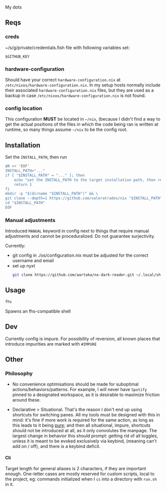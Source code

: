 My dots

## Reqs
### creds
~/s/g/private/credentials.fish file with following variables set:
```fish
$GITHUB_KEY
```

### hardware-configuration
Should have your correct `hardware-configuration.nix` at `/etc/nixos/hardware-configuration.nix`. In my setup hosts normally include their associated `hardware-configuration.nix` files, but they are used as a backup in case `/etc/nixos/hardware-configuration.nix` is not found.

### config location
This configuration **MUST** be located in `~/nix`, (because I didn't find a way to get the actual positions of the files in which the code being ran is written at runtime, so many things assume `~/nix` to be the config root.


## Installation
Set the `INSTALL_PATH`, then run
```sh
sh << 'EOF'
INSTALL_PATH="..."
if [ "$INSTALL_PATH" = "..." ]; then
    echo "set the INSTALL_PATH to the target installation path, then rerun the command"
    return 1
fi
mkdir -p "$(dirname "$INSTALL_PATH")" && \
git clone --depth=1 https://github.com/valeratrades/nix "$INSTALL_PATH" && \
cd "$INSTALL_PATH"
EOF
```



### Manual adjustments
Introduced `MANUAL` keyword in config next to things that require manual adjustments and cannot be proceduralized. Do not guarantee surjectivity.

Currently:
- git config in ./os/configuration.nix must be adjusted for the correct username and email
- set up nyxt
	```sh
	git clone https://github.com/aartaka/nx-dark-reader.git ~/.local/share/nyxt/extensions/nx-dark-reader
	```

## Usage
```sh
fhs
```

Spawns an fhs-compatible shell


## Dev
Currently config is impure. For possibility of reversion, all known places that introduce impurities are marked with `#IMPURE`

## Other
### Philosophy
- No convenience optimisations should be made for suboptimal actions/behaviors/patterns. For example, I will never have `Spotify` pinned to a designated workspace, as it is desirable to maximize friction around these.

- Declarative > Situational. That's the reason I don't end up using shortcuts for switching panes. All my tools must be designed with this in mind: it's fine if more work is required for the same action, as long as this leads to it being [pure](<https://en.wikipedia.org/wiki/Pure_function>); and then all situational, impure, shortcuts should not be introduced at all, as it only convolutes the manpage. The largest change in behavior this should prompt: getting rid of all toggles, unless it is meant to be evoked exclusively via keybind, (meaning can't add <command> on / <command> off), and there is a keybind deficit.

#### Cli
Target length for general aliases is 2 characters, if they are important enough.
One-letter cases are mostly reserved for custom scripts, local to the project, eg: commands initialized when I `cs` into a directory with `run.sh` in it.
